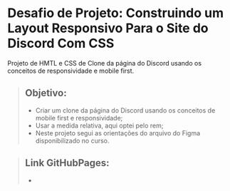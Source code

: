 # Desafio de Projeto: Construindo um Layout Responsivo Para o Site do Discord Com CSS
Projeto de HMTL e CSS de Clone da página do Discord usando os conceitos de responsividade e mobile first.

> ## Objetivo:
> - Criar um clone da página do Discord usando os conceitos de mobile first e responsividade;
> - Usar a medida relativa, aqui optei pelo rem;
> - Neste projeto segui as orientações do arquivo do Figma disponibilizado no curso.

> ## Link GitHubPages:
> - 